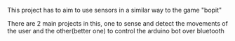 This project has to aim to use sensors in a similar way to the game "bopit"

There are 2 main projects in this, one to sense and detect the movements of the user and the other(better one) to control the arduino bot over bluetooth
